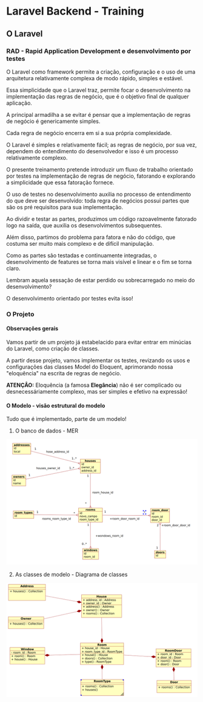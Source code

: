 # Laravel Backend - Training
## O Laravel
### RAD - Rapid Application Development e desenvolvimento por testes

O Laravel como framework permite a criação, configuração e o uso de uma arquitetura relativamente complexa de modo rápido, simples e estável.

Essa simplicidade que o Laravel traz, permite focar o desenvolvimento na implementação das regras de negócio, que é o objetivo final de qualquer aplicação.

A principal armadilha a se evitar é pensar que a implementação de regras de negócio é genericamente simples.

Cada regra de negócio encerra em si a sua própria complexidade.

O Laravel é simples e relativamente fácil; as regras de negócio, por sua vez, dependem do entendimento do desenvolvedor e isso é um processo relativamente complexo.

O presente treinamento pretende introduzir um fluxo de trabalho orientado por testes na implementação de  regras de negócio, fatorando e explorando a simplicidade que essa fatoração fornece.

O uso de testes no desenvolvimento auxilia no processo de entendimento do que deve ser desenvolvido: toda regra de negócios possui partes que são os pré requisitos para sua implementação.

Ao dividir e testar as partes, produzimos um código razoavelmente fatorado logo na saída, que auxilia os desenvolvimentos subsequentes.

Além disso, partimos do problema para fatora e não do código, que costuma ser muito mais complexo e de difícil manipulação.

Como as partes são testadas e continuamente integradas, o desenvolvimento de features se torna mais visível e linear e o fim se torna claro.

Lembram aquela sessação de estar perdido ou sobrecarregado no meio do desenvolvimento?

O desenvolvimento orientado por testes evita isso!

### O Projeto

#### Observações gerais
Vamos partir de um projeto já estabelacido para evitar entrar em minúcias do Laravel, como criação de classes.

A partir desse projeto, vamos implementar os testes, revizando os usos e configurações das classes Model do Eloquent, aprimorando nossa "eloquência" na escrita de regras de negócio.

**ATENÇÂO:** Eloquência (a famosa **Elegância**) não é ser complicado ou desnecessáriamente complexo, mas ser simples e efetivo na expressão!

#### O Modelo - visão estrutural do modelo

Tudo que é implementado, parte de um modelo!

1. O banco de dados - MER

<img src="readme-imgs/der.png">

2. As classes de modelo - Diagrama de classes

<img src="readme-imgs/dc.png">





